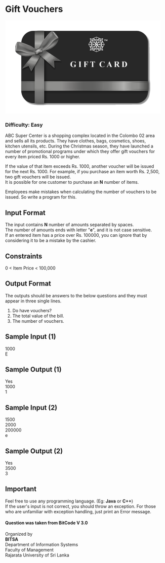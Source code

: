 # Gift Vouchers
![](img.png)

### Difficulty: Easy  
  
ABC Super Center is a shopping complex located in the Colombo 02 area and sells all its products. They have clothes, bags, cosmetics, shoes, kitchen utensils, etc. During the Christmas season, they have launched a number of promotional programs under which they offer gift vouchers for every item priced Rs. 1000 or higher. 

If the value of that item exceeds Rs. 1000, another voucher will be issued for the next Rs. 1000. For example, if you purchase an item worth Rs. 2,500, two gift vouchers will be issued.  
It is possible for one customer to purchase an **N** number of items.
  
Employees make mistakes when calculating the number of vouchers to be issued. So write a program for this.  

## Input Format

The input contains **N** number of amounts separated by spaces.  
The number of amounts ends with letter "**e**", and it is not case sensitive.  
If an entered item has a price over Rs. 100000, you can ignore that by considering it to be a mistake by the cashier. 

## Constraints
0 < Item Price < 100,000

## Output Format
The outputs should be answers to the below questions and they must appear in three single lines.
1. Do have vouchers?
2. The total value of the bill.
3. The number of vouchers. 

## Sample Input (1)

1000  
E

## Sample Output (1)

Yes  
1000  
1

## Sample Input (2)

1500  
2000  
200000  
e

## Sample Output (2)

Yes  
3500  
3

## Important
Feel free to use any programming language. (Eg: **Java** or **C++**)  
If the user's input is not correct, you should throw an exception. For those who are unfamiliar with exception handling, just print an Error message.  

#### Question was taken from BitCode V 3.0
Organized by  
<b>BITSA</b>  
Department of Information Systems  
Faculty of Management  
Rajarata University of Sri Lanka  
